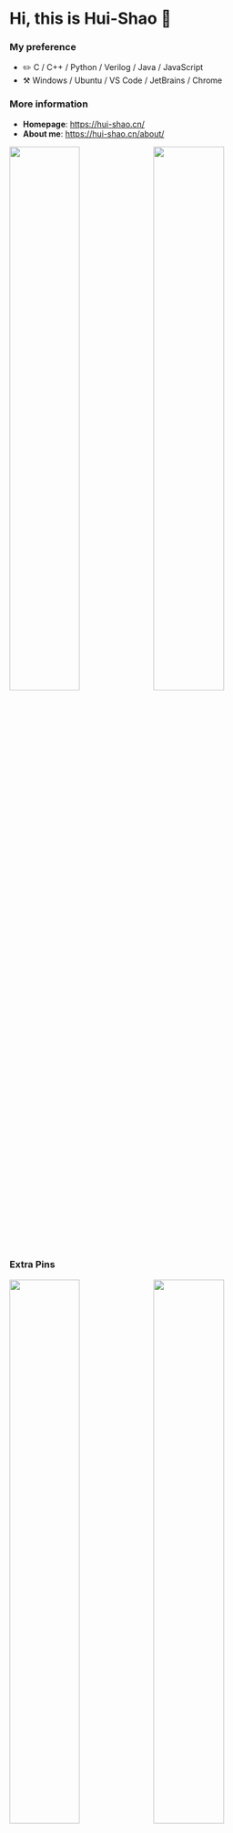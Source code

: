 # Hi, this is Hui-Shao :wave:

### My preference

- :pencil2: C / C++ / Python / Verilog / Java / JavaScript
- :hammer_and_pick: Windows / Ubuntu / VS Code / JetBrains / Chrome

### More information

- **Homepage**: <https://hui-shao.cn/>
- **About me**: <https://hui-shao.cn/about/>

<p align="left">
  <img width="49.5%" src="https://github-readme-stats-hui-shao.vercel.app/api?username=hui-shao&card_width=500&show_icons=true&count_private=true&include_all_commits=true&title_color=006df9&icon_color=f3437a&bg_color=32,ccffd8,9effe9,75eaff">
  <img width="49.5%" src="https://github-readme-stats-hui-shao.vercel.app/api/top-langs/?username=hui-shao&langs_count=6&layout=compact&card_width=374">
</p>

### Extra Pins
<p align="left">
  <a href="https://github.com/hui-shao/python-webspider"><img width="49.5%" src="https://github-readme-stats-hui-shao.vercel.app/api/pin?username=hui-shao&repo=python-webspider"></a>
  <a href="https://github.com/hui-shao/AlwaysOnNumLock"><img width="49.5%" src="https://github-readme-stats-hui-shao.vercel.app/api/pin?username=hui-shao&repo=AlwaysOnNumLock"></a>
  <a href="https://github.com/hui-shao/StartMenuButtonHider"><img width="49.5%" src="https://github-readme-stats-hui-shao.vercel.app/api/pin?username=hui-shao&repo=StartMenuButtonHider"></a>
  <a href="https://github.com/hui-shao/Xshell7_Xftp7_Mod"><img width="49.5%" src="https://github-readme-stats-hui-shao.vercel.app/api/pin?username=hui-shao&repo=Xshell7_Xftp7_Mod"></a>
</p>
